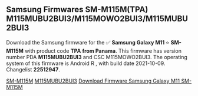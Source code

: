 <h2>Samsung Firmwares SM-M115M(TPA) M115MUBU2BUI3/M115MOWO2BUI3/M115MUBU2BUI3</h2>
Download the Samsung firmware for the ✅ <strong>Samsung Galaxy M11 </strong> ⭐ <strong>SM-M115M</strong> with product code <strong>TPA</strong> <strong> from Panama</strong>. This firmware has version number PDA <strong>M115MUBU2BUI3</strong> and CSC M115MOWO2BUI3. The operating system of this firmware is Android R , with build date 2021-10-09. Changelist <strong>22512947</strong>.


[SM-M115M](https://samfirm.shop/samsung/model/SM-M115M)
[M115MUBU2BUI3](https://samfirm.shop/samsung/pda/M115MUBU2BUI3)
[Download Firmware Samsung Galaxy M11 SM-M115M](https://samfirm.shop/samsung/firmware/463867)
